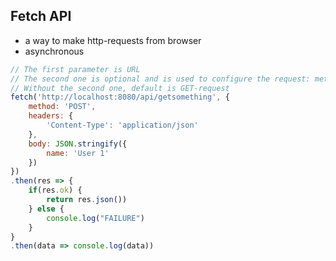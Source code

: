 ## Fetch API

- a way to make http-requests from browser
- asynchronous

```javascript
// The first parameter is URL
// The second one is optional and is used to configure the request: methods, headers etc.
// Without the second one, default is GET-request
fetch('http://localhost:8080/api/getsomething', {
    method: 'POST',
    headers: {
        'Content-Type': 'application/json'
    },
    body: JSON.stringify({
        name: 'User 1'
    })
})
.then(res => {
    if(res.ok) {
        return res.json())
    } else {
        console.log("FAILURE")
    }
}
.then(data => console.log(data)) 
```
